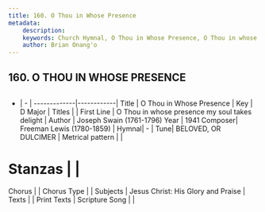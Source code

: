 ```yaml
---
title: 160. O Thou in Whose Presence
metadata:
    description: 
    keywords: Church Hymnal, O Thou in Whose Presence, O Thou in whose presence my soul takes delight, 
    author: Brian Onang'o
---
```



## 160. O THOU IN WHOSE PRESENCE

```txt

```

- |   -  |
-------------|------------|
Title | O Thou in Whose Presence |
Key | D Major |
Titles |  |
First Line | O Thou in whose presence my soul takes delight |
Author | Joseph Swain (1761-1796)
Year | 1941
Composer| Freeman Lewis (1780-1859) |
Hymnal|  - |
Tune| BELOVED, OR DULCIMER |
Metrical pattern | |
# Stanzas |  |
Chorus |  |
Chorus Type |  |
Subjects | Jesus Christ: His Glory and Praise |
Texts |  |
Print Texts | 
Scripture Song |  |
  
